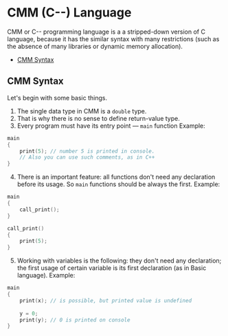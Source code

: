 # CMM (C--) Language
CMM or C-- programming language is a a stripped-down version of C language, because it has the similar syntax with many restrictions (such as the absence of many libraries or dynamic memory allocation).

* [CMM Syntax](#cmm-syntax)

## CMM Syntax

Let's begin with some basic things. 
1. The single data type in CMM is a `double` type.
2. That is why there is no sense to define return-value type.
3. Every program must have its entry point — `main` function Example:
```C++
main
{
	print(5); // number 5 is printed in console.
    // Also you can use such comments, as in C++
}
```
4. There is an important feature: all functions don't need any declaration before its usage. So `main` functions should be always the first. Example:
```C++
main
{
	call_print();
}

call_print()
{
	print(5);
}
```
5. Working with variables is the following: they don't need any declaration; the first usage of certain variable is its first declaration (as in Basic language). Example:
```C++
main
{
	print(x); // is possible, but printed value is undefined
    
    y = 0;
    print(y); // 0 is printed on console
}

```
